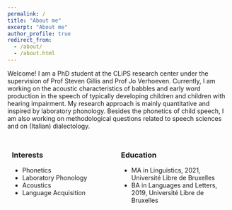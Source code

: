 ```yaml
---
permalink: /
title: "About me"
excerpt: "About me"
author_profile: true
redirect_from: 
  - /about/
  - /about.html
---
```

Welcome! I am a PhD student at the CLiPS research center under the supervision of Prof Steven Gillis and Prof Jo Verhoeven. Currently, I am working on the acoustic characteristics of babbles and early word production in the speech of typically developing children and children with hearing impairment. My research approach is mainly quantitative and inspired by laboratory phonology. Besides the phonetics of child speech, I am also working on methodological questions related to speech sciences and on (Italian) dialectology.

<style>
.column {
    float: left;
    padding: 10px;
    width: 45%;
}

/* Clear floats after the columns */
.row:after {
    content: "";
    display: table;
    clear: both;
}
</style>

<div class="row">

<div class="column">
<h3>Interests</h3>
<ul class="ul-interests">
<li>Phonetics</li>
<li>Laboratory Phonology</li>
<li>Acoustics</li>
<li>Language Acquisition</li>
</ul>
</div>

<div class="column">
<h3>Education</h3>
<ul class="ul-edu fa-ul">
<li>
<i class="fa fa-mortar-board"></i> MA in Linguistics, 2021, Université Libre de Bruxelles
</li>

<li>
<i class="fa fa-mortar-board"></i> BA in Languages and Letters, 2019, Université Libre de Bruxelles
</li>

</ul>
</div>

</div>
